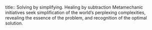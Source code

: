 title:: Solving by simplifying. Healing by subtraction
	Metamechanic initiatives seek simplification of the world’s perplexing complexities, revealing the essence of the problem, and recognition of the optimal solution.
